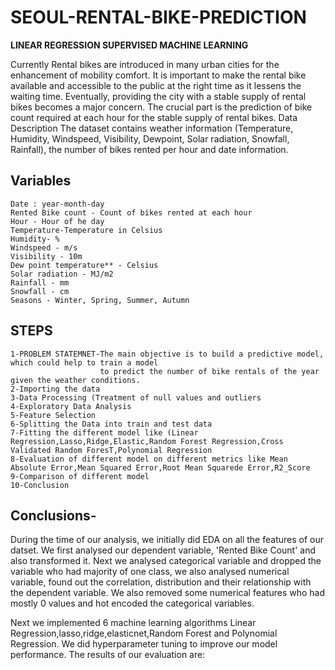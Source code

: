 # SEOUL-RENTAL-BIKE-PREDICTION
**LINEAR REGRESSION SUPERVISED MACHINE LEARNING**

Currently Rental bikes are introduced in many urban cities for the enhancement of mobility comfort. It is important to make the rental bike available and accessible to the public at the right time as it lessens the waiting time. Eventually, providing the city with a stable supply of rental bikes becomes a major concern. The crucial part is the prediction of bike count required at each hour for the stable supply of rental bikes. Data Description The dataset contains weather information (Temperature, Humidity, Windspeed, Visibility, Dewpoint, Solar radiation, Snowfall, Rainfall), the number of bikes rented per hour and date information.

## Variables

    Date : year-month-day
    Rented Bike count - Count of bikes rented at each hour
    Hour - Hour of he day
    Temperature-Temperature in Celsius
    Humidity- %
    Windspeed - m/s
    Visibility - 10m
    Dew point temperature** - Celsius
    Solar radiation - MJ/m2
    Rainfall - mm
    Snowfall - cm
    Seasons - Winter, Spring, Summer, Autumn
    
 ## STEPS
 
    1-PROBLEM STATEMNET-The main objective is to build a predictive model, which could help to train a model 
                        to predict the number of bike rentals of the year given the weather conditions.
    2-Importing the data
    3-Data Processing (Treatment of null values and outliers
    4-Exploratory Data Analysis
    5-Feature Selection
    6-Splitting the Data into train and test data
    7-Fitting the different model like (Linear Regression,Lasso,Ridge,Elastic,Random Forest Regression,Cross Validated Random ForesT,Polynomial Regression
    8-Evaluation of different model on different metrics like Mean Absolute Error,Mean Squared Error,Root Mean Squarede Error,R2_Score
    9-Comparison of different model
    10-Conclusion
  
 ## Conclusions-
 
During the time of our analysis, we initially did EDA on all the features of our datset. We first analysed our dependent variable, 'Rented Bike Count' and also transformed it. Next we analysed categorical variable and dropped the variable who had majority of one class, we also analysed numerical variable, found out the correlation, distribution and their relationship with the dependent variable. We also removed some numerical features who had mostly 0 values and hot encoded the categorical variables.

Next we implemented 6 machine learning algorithms Linear Regression,lasso,ridge,elasticnet,Random Forest and Polynomial Regression. We did hyperparameter tuning to improve our model performance. The results of our evaluation are:

